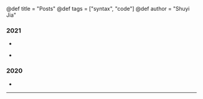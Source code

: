 @def title = "Posts"
@def tags = ["syntax", "code"]
@def author = "Shuyi Jia"

### 2021
- ~~~<p><a href="/posts/2021/11/qrnn">Recurrent Quantum Neural Networks</a></p>~~~
- ~~~<p><a href="/posts/2021/09/vanishing_gradient">The Vanishing Gradient Problem</a></p>~~~

### 2020
- ~~~<p><a href="/posts/2020/12/nqs">Neural-network Quantum States</a></p>~~~

***